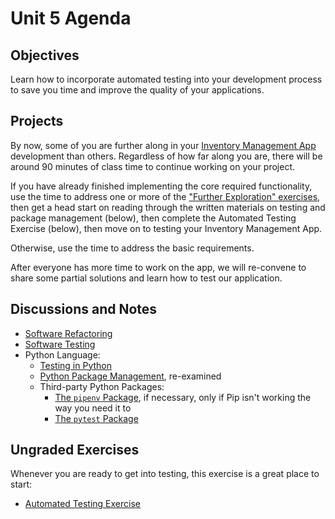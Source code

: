 # Unit 5 Agenda

## Objectives

Learn how to incorporate automated testing into your development process to save you time and improve the quality of your applications.

## Projects

By now, some of you are further along in your [Inventory Management App](/projects/inventory-app/project.md) development than others. Regardless of how far along you are, there will be around 90 minutes of class time to continue working on your project.

If you have already finished implementing the core required functionality, use the time to address one or more of the ["Further Exploration" exercises](/projects/inventory-app/further.md), then get a head start on reading through the written materials on testing and package management (below), then complete the Automated Testing Exercise (below), then move on to testing your Inventory Management App.

Otherwise, use the time to address the basic requirements.

After everyone has more time to work on the app, we will re-convene to share some partial solutions and learn how to test our application.

## Discussions and Notes

  + [Software Refactoring](/notes/software/refactoring.md)
  + [Software Testing](/notes/software/testing.md)
  + Python Language:
    + [Testing in Python](/notes/programming-languages/python/testing.md)
    + [Python Package Management](/notes/programming-languages/python/package-management.md), re-examined
    + Third-party Python Packages:
      + [The `pipenv` Package](/notes/programming-languages/python/packages/pipenv.md), if necessary, only if Pip isn't working the way you need it to
      + [The `pytest` Package](/notes/programming-languages/python/packages/pytest.md)

## Ungraded Exercises

Whenever you are ready to get into testing, this exercise is a great place to start:

  + [Automated Testing Exercise](/exercises/automated-testing/exercise.md)
